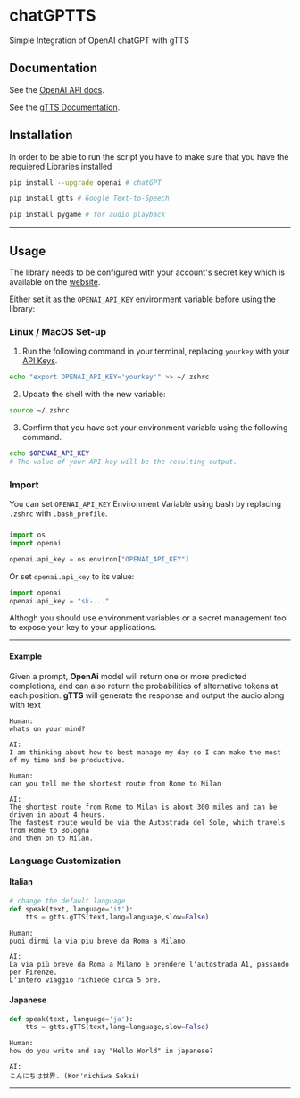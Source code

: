 # chatGPTTS

Simple Integration of OpenAI chatGPT with gTTS

## Documentation

See the [OpenAI API docs](https://beta.openai.com/docs/api-reference?lang=python).

See the [gTTS Documentation](https://gtts.readthedocs.io/en/latest/).

## Installation

In order to be able to run the script you have to make sure that you have the requiered Libraries installed

```sh
pip install --upgrade openai # chatGPT 
```
```sh
pip install gtts # Google Text-to-Speech
```
```sh
pip install pygame # for audio playback
```
- - - -
## Usage
The library needs to be configured with your account's secret key which is available on the [website](https://beta.openai.com/account/api-keys). 

Either set it as the `OPENAI_API_KEY` environment variable before using the library:

### Linux / MacOS Set-up

1. Run the following command in your terminal, replacing `yourkey` with your [API Keys](https://beta.openai.com/account/api-keys).
```bash
echo "export OPENAI_API_KEY='yourkey'" >> ~/.zshrc
```
2. Update the shell with the new variable:
```bash
source ~/.zshrc
```
3. Confirm that you have set your environment variable using the following command. 
```bash
echo $OPENAI_API_KEY
# The value of your API key will be the resulting output.
```

### Import

You can set `OPENAI_API_KEY` Environment Variable using bash
by replacing `.zshrc` with `.bash_profile`.

###

```python
import os
import openai

openai.api_key = os.environ["OPENAI_API_KEY"]
```

Or set `openai.api_key` to its value:

```python
import openai
openai.api_key = "sk-..."
```

Althogh you should use environment variables or a secret management tool to expose your key to your applications.

- - - -

#### Example
Given a prompt, **OpenAi** model will return one or more predicted completions, and can also return the probabilities of alternative tokens at each position. **gTTS** will generate the response and output the audio along with text

 
```
Human:
whats on your mind?

AI: 
I am thinking about how to best manage my day so I can make the most of my time and be productive.
```
```
Human:
can you tell me the shortest route from Rome to Milan

AI: 
The shortest route from Rome to Milan is about 300 miles and can be driven in about 4 hours.
The fastest route would be via the Autostrada del Sole, which travels from Rome to Bologna
and then on to Milan.
```

### Language Customization

#### Italian
```python
# change the default language 
def speak(text, language='it'):
    tts = gtts.gTTS(text,lang=language,slow=False)
```
```
Human:
puoi dirmi la via piu breve da Roma a Milano

AI: 
La via più breve da Roma a Milano è prendere l'autostrada A1, passando per Firenze.
L'intero viaggio richiede circa 5 ore.
```
#### Japanese
```python
def speak(text, language='ja'):
    tts = gtts.gTTS(text,lang=language,slow=False)
```
```
Human:
how do you write and say "Hello World" in japanese?

AI: 
こんにちは世界. (Kon'nichiwa Sekai)
```


- - - -


